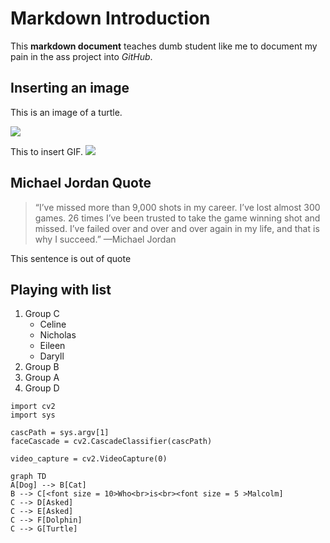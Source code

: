 # Markdown Introduction  

This **markdown document** teaches dumb student like me to document my pain in the ass project into *GitHub*.

## Inserting an image
This is an image of a turtle.

![](../markdown/GettyImages-1299009331.jpg)

This to insert GIF.
![](Z1ScXt.gif)

## Michael Jordan Quote
> “I’ve missed more than 9,000 shots in my career. I’ve lost almost 300 games. 26 times I’ve been trusted to take the game winning shot and missed. I’ve failed over and over and over again in my life, and that is why I succeed.” —Michael Jordan

This sentence is out of quote

## Playing with list
1. Group C
    - Celine
    - Nicholas
    - Eileen
    - Daryll
2. Group B
3. Group A
4. Group D


```
import cv2
import sys

cascPath = sys.argv[1]
faceCascade = cv2.CascadeClassifier(cascPath)

video_capture = cv2.VideoCapture(0)
```


```mermaid
graph TD
A[Dog] --> B[Cat]
B --> C[<font size = 10>Who<br>is<br><font size = 5 >Malcolm]
C --> D[Asked]
C --> E[Asked]
C --> F[Dolphin]
C --> G[Turtle]
